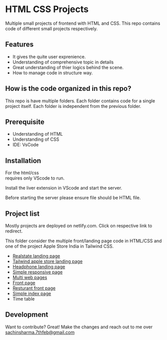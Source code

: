 # HTML CSS Projects
Multiple small projects of frontend with HTML and CSS.
This repo contains code of different small projects respectively.

## Features
* It gives the quite user exprenience.
* Understanding of comprehensive topic in details
* Great understanding of thier logics behind the scene.
* How to manage code in structure way.

## How is the code organized in this repo?
This repo is have multiple folders. Each folder contains code for a single project itself. Each folder is independent from the previous folder.

## Prerequisite
- Understanding of HTML
- Understanding of CSS
- IDE: VsCode

## Installation
For the html/css  
requires only VScode to run.

Install the liver extension in VScode and start the server.

Before starting the server please ensure file should be HTML file.

## Project list
Mostly projects are deployed on netlify.com. Click on respective link to redirect.

This folder consider the multiple front/landing page code in HTML/CSS and one of the project Apple Store India in Tailwind CSS.

- <a href="http://rialestate.netlify.app" target="_blank">Realstate landing page</a>
- <a href="http://applestoreindia.netlify.app" target="_blank">Tailwind apple store landing page</a>
- <a href="http://beatshomepage.netlify.app" target="_blank">Headphone landing page</a>
- <a href="http://singleresponsivewebpage.netlify.app" target="_blank">Simple responsive page</a>
- <a href="http://websitemultipage.netlify.app" target="_blank">Multi web pages</a>
- <a href="http://frontpagehtmlcss.netlify.app" target="_blank">Front page</a>
- <a href="http://simpleresturantpage.netlify.app" target="_blank">Resturant front page</a>
- <a href="http://simpleindexpage.netlify.app" target="_blank">Simple index page</a>
- Time table

## Development
Want to contribute? Great! Make the changes and reach out to me over sachinsharma.7thfeb@gmail.com